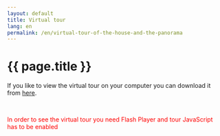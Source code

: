 ```yaml
---
layout: default
title: Virtual tour
lang: en
permalink: /en/virtual-tour-of-the-house-and-the-panorama
---
```

<h1 class="title">{{ page.title }}</h1>
<div class="clear"></div>
<p>If you like to view the virtual tour on your computer you can download it from <a title="Свалете виртуалният тур на къщата от тук" href="https://github.com/yourgoldensandshouse/yourgoldensandshouse/releases/download/v1.0.0/www.YourGoldenSandsHouse.com-virtual-tour.exe">here</a>.</p>
<p>&nbsp;</p>
<div id="vtour"><p><span style="color: #ff0000;">In order to see the virtual tour you need Flash Player and tour JavaScript has to be enabled</span></p></div>
<p>&nbsp;</p>
<script type="text/javascript">
<!--
swfobject.embedSWF("/static/vtour/vtour.swf?xml_file=/static/vtour/vtour.xml", "vtour", "960", "480", "9.0.0","/plugins/swf_object/expressInstall.swf", {}, {allowfullscreen: "true"}, {});
// -->
</script>